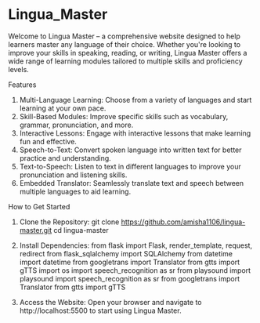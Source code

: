 # Lingua_Master
Welcome to Lingua Master – a comprehensive website designed to help learners master any language of their choice. Whether you're looking to improve your skills in speaking, reading, or writing, Lingua Master offers a wide range of learning modules tailored to multiple skills and proficiency levels.

Features
1. Multi-Language Learning: Choose from a variety of languages and start learning at your own pace.
2. Skill-Based Modules: Improve specific skills such as vocabulary, grammar, pronunciation, and more.
3. Interactive Lessons: Engage with interactive lessons that make learning fun and effective.
4. Speech-to-Text: Convert spoken language into written text for better practice and understanding.
5. Text-to-Speech: Listen to text in different languages to improve your pronunciation and listening skills.
6. Embedded Translator: Seamlessly translate text and speech between multiple languages to aid learning.

How to Get Started
1. Clone the Repository:
  git clone https://github.com/amisha1106/lingua-master.git
  cd lingua-master
2. Install Dependencies:
   from flask import Flask, render_template, request, redirect
   from flask_sqlalchemy import SQLAlchemy
   from datetime import datetime
   from googletrans import Translator
   from gtts import gTTS
   import os
   import speech_recognition as sr
   from playsound import playsound
   import speech_recognition as sr
   from googletrans import Translator
   from gtts import gTTS

3. Access the Website:
   Open your browser and navigate to http://localhost:5500 to start using Lingua Master.
      
